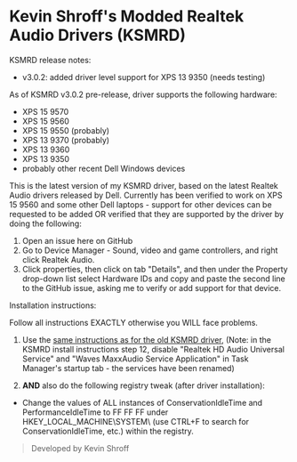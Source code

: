# Kevin Shroff's Modded Realtek Audio Drivers (KSMRD)

KSMRD release notes:
- v3.0.2: added driver level support for XPS 13 9350 (needs testing)

As of KSMRD v3.0.2 pre-release, driver supports the following hardware:
- XPS 15 9570
- XPS 15 9560
- XPS 15 9550 (probably)
- XPS 13 9370 (probably)
- XPS 13 9360
- XPS 13 9350
- probably other recent Dell Windows devices

This is the latest version of my KSMRD driver, based on the latest Realtek Audio drivers released by Dell. Currently has been verified to work on XPS 15 9560 and some other Dell laptops - support for other devices can be requested to be added OR verified that they are supported by the driver by doing the following:
1) Open an issue here on GitHub
2) Go to Device Manager - Sound, video and game controllers, and right click Realtek Audio.
3) Click properties, then click on tab "Details", and then under the Property drop-down list select Hardware IDs and copy and paste the second line to the GitHub issue, asking me to verify or add support for that device.

Installation instructions: 

Follow all instructions EXACTLY otherwise you WILL face problems.

1) Use the [same instructions as for the old KSMRD driver](https://www.reddit.com/r/Dell/comments/6nt3ch/kevin_shroffs_modded_realtek_audio_drivers_for/), (Note: in the KSMRD install instructions step 12, disable "Realtek HD Audio Universal Service" and "Waves MaxxAudio Service Application" in Task Manager's startup tab - the services have been renamed) 

2) **AND** also do the following registry tweak (after driver installation): 
- Change the values of ALL instances of ConservationIdleTime and PerformanceIdleTime to FF FF FF under HKEY_LOCAL_MACHINE\SYSTEM\ (use CTRL+F to search for ConservationIdleTime, etc.) within the registry.

> Developed by Kevin Shroff
